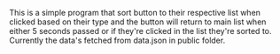 This is a simple program that sort button to their respective list when clicked based on their type and the button will return to main list when either 5 seconds passed or if they're clicked in the list they're sorted to.<br>
Currently the data's fetched from data.json in public folder.
